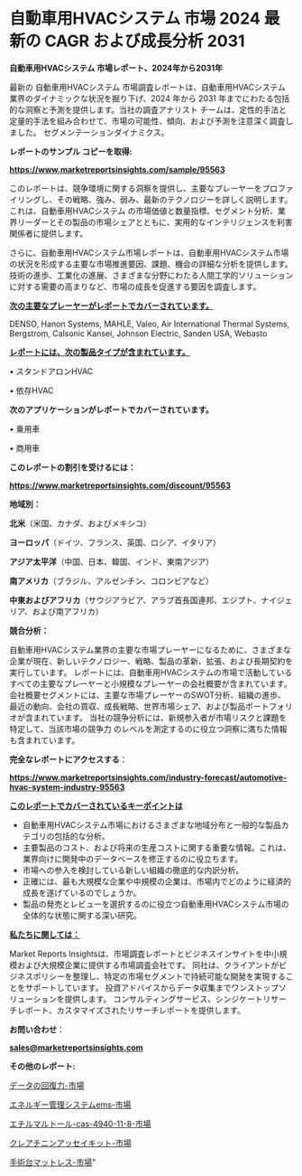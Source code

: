 # 自動車用HVACシステム 市場 2024 最新の CAGR および成長分析 2031

<strong>自動車用HVACシステム 市場レポート、2024年から2031年</strong>

最新の 自動車用HVACシステム 市場調査レポートは、自動車用HVACシステム 業界のダイナミックな状況を掘り下げ、2024 年から 2031 年までにわたる包括的な洞察と予測を提供します。当社の調査アナリスト チームは、定性的手法と定量的手法を組み合わせて、市場の可能性、傾向、および予測を注意深く調査しました。 セグメンテーションダイナミクス。



<strong>レポートのサンプル コピーを取得:</strong> <a href=https://www.marketreportsinsights.com/sample/95563>

<strong><u>https://www.marketreportsinsights.com/sample/95563</u></strong></a>

このレポートは、競争環境に関する洞察を提供し、主要なプレーヤーをプロファイリングし、その戦略、強み、弱み、最新のテクノロジーを詳しく説明します。 これは、自動車用HVACシステム の市場価値と数量指標、セグメント分析、業界リーダーとその製品の市場シェアとともに、実用的なインテリジェンスを利害関係者に提供します。

さらに、自動車用HVACシステム市場レポートは、自動車用HVACシステム市場の状況を形成する主要な市場推進要因、課題、機会の詳細な分析を提供します。 技術の進歩、工業化の進展、さまざまな分野にわたる人間工学的ソリューションに対する需要の高まりなど、市場の成長を促進する要因を調査します。



<strong><u>次の主要なプレーヤーがレポートでカバーされています。</u></strong>

DENSO, Hanon Systems, MAHLE, Valeo, Air International Thermal Systems, Bergstrom, Calsonic Kansei, Johnson Electric, Sanden USA, Webasto



<strong><u><b>レポートには、次の製品タイプが含まれています。</b></u></strong>

• スタンドアロンHVAC

• 依存HVAC



<strong><b>次のアプリケーションがレポートでカバーされています。</b></strong>

• 乗用車

• 商用車



<strong><b>このレポートの割引を受けるには：</b></strong><a href=https://www.marketreportsinsights.com/discount/95563>

<strong><u>https://www.marketreportsinsights.com/discount/95563</u></strong></a>



<strong>地域別：</strong>



<strong>北米</strong>（米国、カナダ、およびメキシコ）



<strong>ヨーロッパ</strong>（ドイツ、フランス、英国、ロシア、イタリア）



<strong>アジア太平洋</strong>（中国、日本、韓国、インド、東南アジア）



<strong>南アメリカ</strong>（ブラジル、アルゼンチン、コロンビアなど）



<strong>中東およびアフリカ</strong>（サウジアラビア、アラブ首長国連邦、エジプト、ナイジェリア、および南アフリカ）



<strong>競合分析：</strong>

自動車用HVACシステム業界の主要な市場プレーヤーになるために、さまざまな企業が現在、新しいテクノロジー、戦略、製品の革新、拡張、および長期契約を実行しています。 レポートには、自動車用HVACシステムの市場で活動しているすべての主要なプレーヤーと小規模なプレーヤーの会社概要が含まれています。 会社概要セグメントには、主要な市場プレーヤーのSWOT分析、組織の進歩、最近の動向、会社の買収、成長戦略、世界市場シェア、および製品ポートフォリオが含まれています。 当社の競争分析には、新規参入者が市場リスクと課題を特定して、当該市場の競争力 のレベルを測定するのに役立つ洞察に満ちた情報も含まれています。



<strong>完全なレポートにアクセスする</strong>：

<a href=https://www.marketreportsinsights.com/industry-forecast/automotive-hvac-system-industry-95563>

<strong><u>https://www.marketreportsinsights.com/industry-forecast/automotive-hvac-system-industry-95563</u></strong></a>



<strong><u><b>このレポートでカバーされているキーポイントは</b></u></strong>
<ul>
  <li>自動車用HVACシステム市場におけるさまざまな地域分布と一般的な製品カテゴリの包括的な分析。</li>
  <li>主要製品のコスト、および将来の生産コストに関する重要な情報。これは、業界向けに開発中のデータベースを修正するのに役立ちます。</li>
  <li>市場への参入を検討している新しい組織の徹底的な内訳分析。</li>
  <li>正確には、最も大規模な企業や中規模の企業は、市場内でどのように経済的成長を遂げているのでしょうか。</li>
  <li>製品の発売とレビューを選択するのに役立つ自動車用HVACシステム市場の全体的な状態に関する深い研究。</li>
</ul>


<strong><u><b>私たちに関しては：</b></u></strong>

Market Reports Insightsは、市場調査レポートとビジネスインサイトを中小規模および大規模企業に提供する市場調査会社です。 同社は、クライアントがビジネスポリシーを整理し、特定の市場セグメントで持続可能な開発を実現することをサポートしています。 投資アドバイスからデータ収集までワンストップソリューションを提供します。 コンサルティングサービス、シンジケートリサーチレポート、カスタマイズされたリサーチレポートを提供します。



<strong><b>お問い合わせ</b></strong>：

<a href=mailto:sales@marketreportsinsights.com>

<strong><u>sales@marketreportsinsights.com</u></strong></a>



<strong>その他のレポート:</strong>

<a href=https://www.linkedin.com/pulse/データの回復力-市場-2023-最新の-cagr-および成長分析-2030-gw45f/>データの回復力-市場</a>

<a href=https://www.linkedin.com/pulse/エネルギー管理システムems-市場-2023-収益と成長ドライバー-2030-pr-news-hub-chpqf/>エネルギー管理システムems-市場</a>

<a href=https://www.linkedin.com/pulse/エチルマルトール-cas-4940-11-8-市場-2023-swot-分析と最新イノベーション-2030-pr-news-hub-vxoxf/>エチルマルトール-cas-4940-11-8-市場</a>

<a href=https://www.linkedin.com/pulse/クレアチニンアッセイキット-市場-2023-競争分析と事業成長-2030-jhwcf/>クレアチニンアッセイキット-市場</a>

<a href=https://www.linkedin.com/pulse/手術台マットレス-市場-2023-新興市場-将来の動向と市場需要-2030-pr-news-hub-x06zf/>手術台マットレス-市場</a>"

